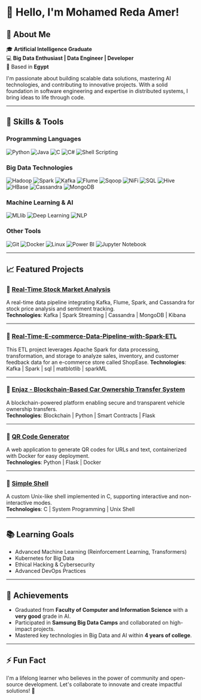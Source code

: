 # 👋 Hello, I'm Mohamed Reda Amer!

## 🚀 About Me
🎓 **Artificial Intelligence Graduate**  
💻 **Big Data Enthusiast | Data Engineer | Developer**  
📍 Based in **Egypt**  

I'm passionate about building scalable data solutions, mastering AI technologies, and contributing to innovative projects. With a solid foundation in software engineering and expertise in distributed systems, I bring ideas to life through code.

---

## 🔧 **Skills & Tools**

### **Programming Languages**  
![Python](https://img.shields.io/badge/Python-3776AB?style=for-the-badge&logo=python&logoColor=white) ![Java](https://img.shields.io/badge/Java-007396?style=for-the-badge&logo=java&logoColor=white) ![C](https://img.shields.io/badge/C-00599C?style=for-the-badge&logo=c&logoColor=white) ![C#](https://img.shields.io/badge/C%23-239120?style=for-the-badge&logo=c-sharp&logoColor=white) ![Shell Scripting](https://img.shields.io/badge/Shell_Scripting-4EAA25?style=for-the-badge&logo=gnu-bash&logoColor=white)

### **Big Data Technologies**  
![Hadoop](https://img.shields.io/badge/Hadoop-66CCFF?style=for-the-badge&logo=apache-hadoop&logoColor=black) ![Spark](https://img.shields.io/badge/Apache%20Spark-E25A1C?style=for-the-badge&logo=apachespark&logoColor=white) ![Kafka](https://img.shields.io/badge/Apache%20Kafka-231F20?style=for-the-badge&logo=apachekafka&logoColor=white) ![Flume](https://img.shields.io/badge/Apache%20Flume-0099CC?style=for-the-badge) ![Sqoop](https://img.shields.io/badge/Apache%20Sqoop-008000?style=for-the-badge) ![NiFi](https://img.shields.io/badge/Apache%20NiFi-007396?style=for-the-badge) ![SQL](https://img.shields.io/badge/SQL-4479A1?style=for-the-badge&logo=postgresql&logoColor=white) ![Hive](https://img.shields.io/badge/Apache%20Hive-FCC624?style=for-the-badge&logo=apachehive&logoColor=black) ![HBase](https://img.shields.io/badge/HBase-DC382D?style=for-the-badge) ![Cassandra](https://img.shields.io/badge/Apache%20Cassandra-1287B1?style=for-the-badge&logo=apachecassandra&logoColor=white) ![MongoDB](https://img.shields.io/badge/MongoDB-47A248?style=for-the-badge&logo=mongodb&logoColor=white)

### **Machine Learning & AI**  
![MLlib](https://img.shields.io/badge/Spark%20MLlib-E25A1C?style=for-the-badge) ![Deep Learning](https://img.shields.io/badge/Deep%20Learning-FF6F00?style=for-the-badge) ![NLP](https://img.shields.io/badge/NLP-0052CC?style=for-the-badge)

### **Other Tools**  
![Git](https://img.shields.io/badge/Git-F05032?style=for-the-badge&logo=git&logoColor=white) ![Docker](https://img.shields.io/badge/Docker-2496ED?style=for-the-badge&logo=docker&logoColor=white) ![Linux](https://img.shields.io/badge/Linux-FCC624?style=for-the-badge&logo=linux&logoColor=black) ![Power BI](https://img.shields.io/badge/Power%20BI-F2C811?style=for-the-badge&logo=powerbi&logoColor=black) ![Jupyter Notebook](https://img.shields.io/badge/Jupyter-F37626?style=for-the-badge&logo=jupyter&logoColor=white)

---

## 📈 Featured Projects

### 🔗 [Real-Time Stock Market Analysis](https://github.com/Mohamedredaaa/StockMarketAnalysis)
A real-time data pipeline integrating Kafka, Flume, Spark, and Cassandra for stock price analysis and sentiment tracking.  
**Technologies**: Kafka | Spark Streaming | Cassandra | MongoDB | Kibana  

---
### 🔗 [Real-Time-E-commerce-Data-Pipeline-with-Spark-ETL](https://github.com/Mohamedredaaa/Real-Time-E-commerce-Data-Pipeline-with-Spark-ETL)
This ETL project leverages Apache Spark for data processing, transformation, and storage to analyze sales, inventory, and customer feedback data for an e-commerce store called ShopEase. 
**Technologies**: Kafka | Spark  | sql | matblotlib | sparkML  

---

### 🔗 [Enjaz - Blockchain-Based Car Ownership Transfer System](https://github.com/Mohamedredaaa/Enjaz)
A blockchain-powered platform enabling secure and transparent vehicle ownership transfers.  
**Technologies**: Blockchain | Python | Smart Contracts | Flask  

---

### 🔗 [QR Code Generator](https://github.com/Mohamedredaaa/qr-code-gen)
A web application to generate QR codes for URLs and text, containerized with Docker for easy deployment.  
**Technologies**: Python | Flask | Docker  

---

### 🔗 [Simple Shell](https://github.com/Mohamedredaaa/simple_shell)
A custom Unix-like shell implemented in C, supporting interactive and non-interactive modes.  
**Technologies**: C | System Programming | Unix Shell  

---

## 📚 Learning Goals
- Advanced Machine Learning (Reinforcement Learning, Transformers)
- Kubernetes for Big Data
- Ethical Hacking & Cybersecurity
- Advanced DevOps Practices

---

## 🌟 Achievements
- Graduated from **Faculty of Computer and Information Science** with a **very good** grade in AI.
- Participated in **Samsung Big Data Camps** and collaborated on high-impact projects.
- Mastered key technologies in Big Data and AI within **4 years of college**.

---

## ⚡ Fun Fact
I'm a lifelong learner who believes in the power of community and open-source development. Let's collaborate to innovate and create impactful solutions! 🚀

